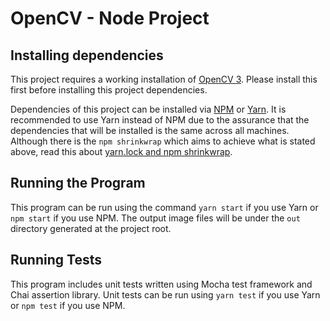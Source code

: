 # OpenCV - Node Project

## Installing dependencies

This project requires a working installation of [OpenCV 3](http://opencv.org/). Please install this first before installing
this project dependencies.

Dependencies of this project can be installed via [NPM](https://www.npmjs.com/) or [Yarn](https://yarnpkg.com/).
It is recommended to use Yarn instead of NPM due to the assurance that the dependencies that will be installed is the same across all machines.
Although there is the `npm shrinkwrap` which aims to achieve what is stated above, read this about [yarn.lock and npm shrinkwrap](https://yarnpkg.com/en/docs/yarn-lock).

## Running the Program

This program can be run using the command `yarn start` if you use Yarn or `npm start` if you use NPM.
The output image files will be under the `out` directory generated at the project root.

## Running Tests

This program includes unit tests written using Mocha test framework and Chai assertion library.
Unit tests can be run using `yarn test` if you use Yarn or `npm test` if you use NPM.


